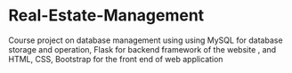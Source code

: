 # Real-Estate-Management
Course project on database management using using MySQL for database storage and operation, Flask for backend framework of the website , and HTML, CSS, Bootstrap for the front end of web application
